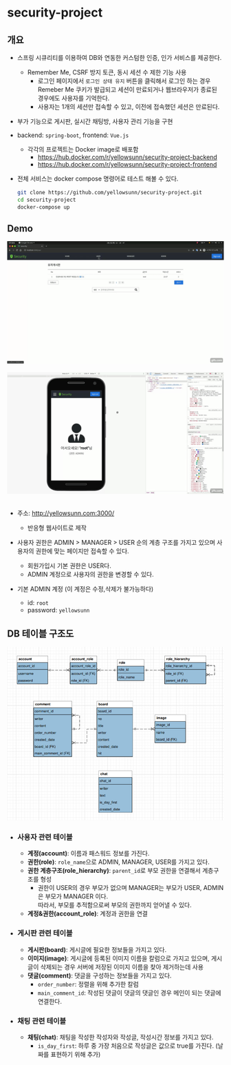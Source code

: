 # security-project
## 개요
* 스프링 시큐리티를 이용하여 DB와 연동한 커스텀한 인증, 인가 서비스를 제공한다.
  * Remember Me, CSRF 방지 토큰, 동시 세션 수 제한 기능 사용
    * 로그인 페이지에서 `로그인 상태 유지` 버튼을 클릭해서 로그인 하는 경우 Remeber Me 쿠키가 발급되고 세션이 만료되거나 웹브라우저가 종료된 경우에도 사용자를 기억한다.
    * 사용자는 1개의 세션만 접속할 수 있고, 이전에 접속했던 세션은 만료된다.
* 부가 기능으로 게시판, 실시간 채팅방, 사용자 관리 기능을 구현

* backend: `spring-boot`, frontend: `Vue.js`
  * 각각의 프로젝트는 Docker image로 배포함
    * https://hub.docker.com/r/yellowsunn/security-project-backend
    * https://hub.docker.com/r/yellowsunn/security-project-frontend

* 전체 서비스는 docker compose 명령어로 테스트 해볼 수 있다.
  ```bash
  git clone https://github.com/yellowsunn/security-project.git
  cd security-project
  docker-compose up
  ```
  
## Demo
<img src="./frontend/src/assets/desktop.gif" width="600px"></img><br/>
<br/>
<img src="./frontend/src/assets/mobile.gif" width="600px"></img><br/>
<br/>

* 주소: http://yellowsunn.com:3000/
  * 반응형 웹사이트로 제작

* 사용자 권한은 ADMIN > MANAGER > USER 순의 계층 구조를 가지고 있으며 사용자의 권한에 맞는 페이지만 접속할 수 있다.
  * 회원가입시 기본 권한은 USER다.
  * ADMIN 계정으로 사용자의 권한을 변경할 수 있다.

* 기본 ADMIN 계정 (이 계정은 수정,삭제가 불가능하다)
  * id: `root`
  * password: `yellowsunn`

## DB 테이블 구조도 
<img src="./frontend/src/assets/db_table.png" width="800px"></img><br/>
* ### **사용자 관련 테이블**
  * **계정(account)**: 이름과 패스워드 정보를 가진다.
  * **권한(role)**: `role_name`으로 ADMIN, MANAGER, USER를 가지고 있다.
  * **권한 계층구조(role_hierarchy)**: `parent_id`로 부모 권한을 연결해서 계층구조를 형성
    * 권한이 USER의 경우 부모가 없으며 MANAGER는 부모가 USER, ADMIN은 부모가 MANAGER 이다. <br>
      따라서, 부모를 추적함으로써 부모의 권한까지 얻어낼 수 있다.
  * **계정&권한(account_role)**: 계정과 권한을 연결

* ### **게시판 관련 테이블**
  * **게시판(board)**: 게시글에 필요한 정보들을 가지고 있다.
  * **이미지(image)**: 게시글에 등록된 이미지 이름을 칼럼으로 가지고 있으며, 게시글이 삭제되는 경우 서버에 저장된 이미지 이름을 찾아 제거하는데 사용
  * **댓글(comment)**: 댓글을 구성하는 정보들을 가지고 있다.
    * `order_number`: 정렬을 위해 추가한 칼럼
    * `main_comment_id`: 작성된 댓글이 댓글의 댓글인 경우 메인이 되는 댓글에 연결한다.

* ### **채팅 관련 테이블**
  * **채팅(chat)**: 채팅을 작성한 작성자와 작성글, 작성시간 정보를 가지고 있다.
    * `is_day_first`: 하루 중 가장 처음으로 작성글은 값으로 true를 가진다. (날짜를 표현하기 위해 추가)

